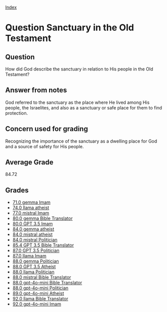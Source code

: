 
[Index](../../index.md)
# Question Sanctuary in the Old Testament
## Question
How did God describe the sanctuary in relation to His people in the Old Testament?

## Answer from notes
God referred to the sanctuary as the place where He lived among His people, the Israelites, and also as a sanctuary or safe place for them to find protection.

## Concern used for grading
Recognizing the importance of the sanctuary as a dwelling place for God and a source of safety for His people.

## Average Grade
84.72

## Grades
 * [71.0 gemma Imam](../answers/gemma_Imam/Sanctuary_in_the_Old_Testament.md)
 * [74.0 llama atheist](../answers/llama_atheist/Sanctuary_in_the_Old_Testament.md)
 * [77.0 mistral Imam](../answers/mistral_Imam/Sanctuary_in_the_Old_Testament.md)
 * [80.0 gemma Bible Translator](../answers/gemma_Bible_Translator/Sanctuary_in_the_Old_Testament.md)
 * [80.0 GPT 3.5 Imam](../answers/GPT_3.5_Imam/Sanctuary_in_the_Old_Testament.md)
 * [84.0 gemma atheist](../answers/gemma_atheist/Sanctuary_in_the_Old_Testament.md)
 * [84.0 mistral atheist](../answers/mistral_atheist/Sanctuary_in_the_Old_Testament.md)
 * [84.0 mistral Politician](../answers/mistral_Politician/Sanctuary_in_the_Old_Testament.md)
 * [85.4 GPT 3.5 Bible Translator](../answers/GPT_3.5_Bible_Translator/Sanctuary_in_the_Old_Testament.md)
 * [87.0 GPT 3.5 Politician](../answers/GPT_3.5_Politician/Sanctuary_in_the_Old_Testament.md)
 * [87.0 llama Imam](../answers/llama_Imam/Sanctuary_in_the_Old_Testament.md)
 * [88.0 gemma Politician](../answers/gemma_Politician/Sanctuary_in_the_Old_Testament.md)
 * [88.0 GPT 3.5 Atheist](../answers/GPT_3.5_Atheist/Sanctuary_in_the_Old_Testament.md)
 * [88.0 llama Politician](../answers/llama_Politician/Sanctuary_in_the_Old_Testament.md)
 * [88.0 mistral Bible Translator](../answers/mistral_Bible_Translator/Sanctuary_in_the_Old_Testament.md)
 * [88.0 gpt-4o-mini Bible Translator](../answers/gpt-4o-mini_Bible_Translator/Sanctuary_in_the_Old_Testament.md)
 * [88.0 gpt-4o-mini Politician](../answers/gpt-4o-mini_Politician/Sanctuary_in_the_Old_Testament.md)
 * [89.0 gpt-4o-mini Atheist](../answers/gpt-4o-mini_Atheist/Sanctuary_in_the_Old_Testament.md)
 * [92.0 llama Bible Translator](../answers/llama_Bible_Translator/Sanctuary_in_the_Old_Testament.md)
 * [92.0 gpt-4o-mini Imam](../answers/gpt-4o-mini_Imam/Sanctuary_in_the_Old_Testament.md)

